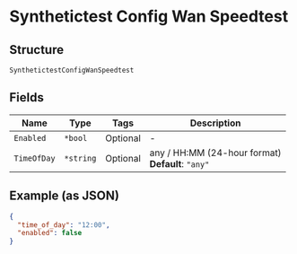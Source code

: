 
# Synthetictest Config Wan Speedtest

## Structure

`SynthetictestConfigWanSpeedtest`

## Fields

| Name | Type | Tags | Description |
|  --- | --- | --- | --- |
| `Enabled` | `*bool` | Optional | - |
| `TimeOfDay` | `*string` | Optional | any / HH:MM (24-hour format)<br>**Default**: `"any"` |

## Example (as JSON)

```json
{
  "time_of_day": "12:00",
  "enabled": false
}
```

